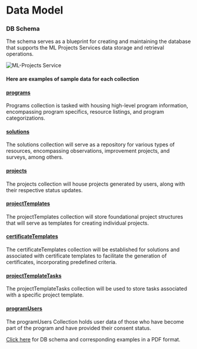 # Data Model

### DB Schema

The schema serves as a blueprint for creating and maintaining the database that supports the ML Projects Services data storage and retrieval operations.

![ML-Projects Service](https://ml-services-uploads.s3.ap-south-1.amazonaws.com/DBSchema/ML-Project.png)

#### Here are examples of sample data for each collection



#### [programs](https://github.com/shikshalokam/ml-projects-service/blob/master/DBSchema/programs.json)

Programs collection is tasked with housing high-level program information, encompassing program specifics, resource listings, and program categorizations.

#### [solutions](https://github.com/shikshalokam/ml-projects-service/blob/master/DBSchema/solutions.json)

The solutions collection will serve as a repository for various types of resources, encompassing observations, improvement projects, and surveys, among others.

#### [projects](https://github.com/shikshalokam/ml-projects-service/blob/master/DBSchema/projects.json)

The projects collection will house projects generated by users, along with their respective status updates.

#### [projectTemplates](https://github.com/shikshalokam/ml-projects-service/blob/master/DBSchema/projectTemplates.json)

The projectTemplates collection will store foundational project structures that will serve as templates for creating individual projects.

#### [certificateTemplates](https://github.com/shikshalokam/ml-projects-service/blob/master/DBSchema/certificateTemplates.json)

The certificateTemplates collection will be established for solutions and associated with certificate templates to facilitate the generation of certificates, incorporating predefined criteria.

#### [projectTemplateTasks](https://github.com/shikshalokam/ml-projects-service/blob/master/DBSchema/projectTemplateTasks.json)

The projectTemplateTasks collection will be used to store tasks associated with a specific project template.

#### [programUsers](https://github.com/shikshalokam/ml-projects-service/blob/master/DBSchema/programUsers.json)

The programUsers Collection holds user data of those who have become part of the program and have provided their consent status.



[Click here](https://ml-services-uploads.s3.ap-south-1.amazonaws.com/DBSchema/ML-Project.pdf) for DB schema and corresponding examples in a PDF format.
